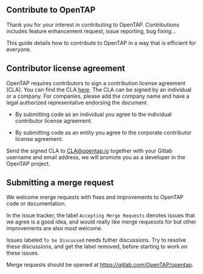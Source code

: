 ## Contribute to OpenTAP

Thank you for your interest in contributing to OpenTAP. Contributions includes feature enhancement request, issue reporting, bug fixing... 

This guide details how to contribute to OpenTAP in a way that is efficient for everyone.

## Contributor license agreement

OpenTAP requires contributors to sign a contribution license agreement (CLA). 
You can find the CLA [here](http://opentap.io/docs/OpenTAP%20Contributor%20License%20Agreement%2020190515.pdf).
The CLA can be signed by an individual or a company. For companies, please add the company name and have a legal authorized representative endorsing the document.

*  By submitting code as an individual you agree to the
individual contributor license agreement.

*  By submitting code as an entity you agree to the
corporate contributor license agreement.

Send the signed CLA to CLA@opentap.io together with your Gitlab username and email address, we will promote you as a developer in the OpenTAP project.

## Submitting a merge request

We welcome merge requests with fixes and improvements to OpenTAP code or documentation. 

In the issue tracker, the label `Accepting Merge Requests` denotes issues that we agree is a good idea, and would really like merge requessts for but other improvements are also most welcome.

Issues labeled `To be Discussed` needs futher discussions. Try to resolve these discussions, and get the label removed, before starting to work on these issues. 

Merge requests should be opened at https://gitlab.com/OpenTAP/opentap.